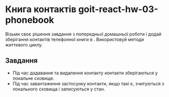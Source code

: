 # Книга контактів goit-react-hw-03-phonebook

Візьми своє рішення завдання з попередньої домашньої роботи і додай зберігання контактів телефонної книги в <localStorage>. Використовуй методи життєвого циклу.

## Завдання

- Під час додавання та видалення контакту контакти зберігаються у локальне сховище.
- Під час завантаження застосунку контакти, якщо такі є, зчитуються з локального сховища і записуються у стан.

